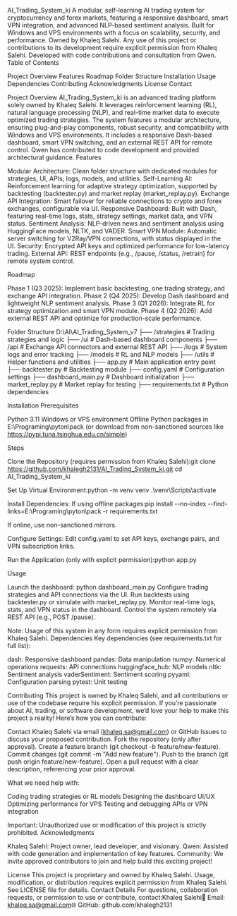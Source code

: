 AI_Trading_System_ki
A modular, self-learning AI trading system for cryptocurrency and forex markets, featuring a responsive dashboard, smart VPN integration, and advanced NLP-based sentiment analysis. Built for Windows and VPS environments with a focus on scalability, security, and performance.
Owned by Khaleq Salehi. Any use of this project or contributions to its development require explicit permission from Khaleq Salehi. Developed with code contributions and consultation from Qwen.
Table of Contents

Project Overview
Features
Roadmap
Folder Structure
Installation
Usage
Dependencies
Contributing
Acknowledgments
License
Contact

Project Overview
AI_Trading_System_ki is an advanced trading platform solely owned by Khaleq Salehi. It leverages reinforcement learning (RL), natural language processing (NLP), and real-time market data to execute optimized trading strategies. The system features a modular architecture, ensuring plug-and-play components, robust security, and compatibility with Windows and VPS environments. It includes a responsive Dash-based dashboard, smart VPN switching, and an external REST API for remote control. Qwen has contributed to code development and provided architectural guidance.
Features

Modular Architecture: Clean folder structure with dedicated modules for strategies, UI, APIs, logs, models, and utilities.
Self-Learning AI: Reinforcement learning for adaptive strategy optimization, supported by backtesting (backtester.py) and market replay (market_replay.py).
Exchange API Integration: Smart failover for reliable connections to crypto and forex exchanges, configurable via UI.
Responsive Dashboard: Built with Dash, featuring real-time logs, stats, strategy settings, market data, and VPN status.
Sentiment Analysis: NLP-driven news and sentiment analysis using HuggingFace models, NLTK, and VADER.
Smart VPN Module: Automatic server switching for V2Ray/VPN connections, with status displayed in the UI.
Security: Encrypted API keys and optimized performance for low-latency trading.
External API: REST endpoints (e.g., /pause, /status, /retrain) for remote system control.

Roadmap

Phase 1 (Q3 2025): Implement basic backtesting, one trading strategy, and exchange API integration.
Phase 2 (Q4 2025): Develop Dash dashboard and lightweight NLP sentiment analysis.
Phase 3 (Q1 2026): Integrate RL for strategy optimization and smart VPN module.
Phase 4 (Q2 2026): Add external REST API and optimize for production-scale performance.

Folder Structure
D:\AI\AI_Trading_System_v7
├── /strategies        # Trading strategies and logic
├── /ui                # Dash-based dashboard components
├── /api               # Exchange API connectors and external REST API
├── /logs              # System logs and error tracking
├── /models            # RL and NLP models
├── /utils             # Helper functions and utilities
├── app.py             # Main application entry point
├── backtester.py      # Backtesting module
├── config.yaml        # Configuration settings
├── dashboard_main.py  # Dashboard initialization
├── market_replay.py   # Market replay for testing
├── requirements.txt   # Python dependencies

Installation
Prerequisites

Python 3.11
Windows or VPS environment
Offline Python packages in E:\Programing\pyton\pack (or download from non-sanctioned sources like https://pypi.tuna.tsinghua.edu.cn/simple)

Steps

Clone the Repository (requires permission from Khaleq Salehi):git clone https://github.com/khalegh2131/AI_Trading_System_ki.git
cd AI_Trading_System_ki


Set Up Virtual Environment:python -m venv venv
.\venv\Scripts\activate


Install Dependencies:
If using offline packages:pip install --no-index --find-links=E:\Programing\pyton\pack -r requirements.txt


If online, use non-sanctioned mirrors.


Configure Settings:
Edit config.yaml to set API keys, exchange pairs, and VPN subscription links.


Run the Application (only with explicit permission):python app.py



Usage

Launch the dashboard: python dashboard_main.py
Configure trading strategies and API connections via the UI.
Run backtests using backtester.py or simulate with market_replay.py.
Monitor real-time logs, stats, and VPN status in the dashboard.
Control the system remotely via REST API (e.g., POST /pause).

Note: Usage of this system in any form requires explicit permission from Khaleq Salehi.
Dependencies
Key dependencies (see requirements.txt for full list):

dash: Responsive dashboard
pandas: Data manipulation
numpy: Numerical operations
requests: API connections
huggingface_hub: NLP models
nltk: Sentiment analysis
vaderSentiment: Sentiment scoring
pyyaml: Configuration parsing
pytest: Unit testing

Contributing
This project is owned by Khaleq Salehi, and all contributions or use of the codebase require his explicit permission. If you’re passionate about AI, trading, or software development, we’d love your help to make this project a reality! Here’s how you can contribute:

Contact Khaleq Salehi via email (khaleq.sa@gmail.com) or GitHub Issues to discuss your proposed contribution.
Fork the repository (only after approval).
Create a feature branch (git checkout -b feature/new-feature).
Commit changes (git commit -m "Add new feature").
Push to the branch (git push origin feature/new-feature).
Open a pull request with a clear description, referencing your prior approval.

What we need help with:

Coding trading strategies or RL models
Designing the dashboard UI/UX
Optimizing performance for VPS
Testing and debugging APIs or VPN integration

Important: Unauthorized use or modification of this project is strictly prohibited.
Acknowledgments

Khaleq Salehi: Project owner, lead developer, and visionary.
Qwen: Assisted with code generation and implementation of key features.
Community: We invite approved contributors to join and help build this exciting project!

License
This project is proprietary and owned by Khaleq Salehi. Usage, modification, or distribution requires explicit permission from Khaleq Salehi. See LICENSE file for details.
Contact Details
For questions, collaboration requests, or permission to use or contribute, contact:Khaleq Salehi📧 Email: khaleq.sa@gmail.com🌐 GitHub: github.com/khalegh2131